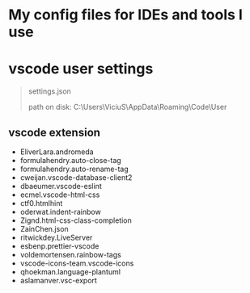 # My config files for IDEs and tools I use


# vscode user settings
> settings.json
> 
> path on disk: C:\Users\ViciuS\AppData\Roaming\Code\User

## vscode extension
- EliverLara.andromeda
- formulahendry.auto-close-tag
- formulahendry.auto-rename-tag
- cweijan.vscode-database-client2
- dbaeumer.vscode-eslint
- ecmel.vscode-html-css
- ctf0.htmlhint
- oderwat.indent-rainbow
- Zignd.html-css-class-completion
- ZainChen.json
- ritwickdey.LiveServer
- esbenp.prettier-vscode
- voldemortensen.rainbow-tags
- vscode-icons-team.vscode-icons
- qhoekman.language-plantuml
- aslamanver.vsc-export
